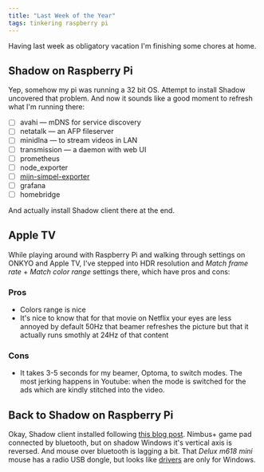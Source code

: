 ```yaml
---
title: "Last Week of the Year"
tags: tinkering raspberry pi 
---
```


Having last week as obligatory vacation I'm finishing some chores at home.

## Shadow on Raspberry Pi

Yep, somehow my pi was running a 32 bit OS. Attempt to install Shadow uncovered
that problem. And now it sounds like a good moment to refresh what I'm running
there:

- [ ] avahi — mDNS for service discovery
- [ ] netatalk — an AFP fileserver
- [ ] minidlna — to stream videos in LAN
- [ ] transmission — a daemon with web UI
- [ ] prometheus
- [ ] node_exporter
- [ ] [mijn-simpel-exporter](https://github.com/aleksandr-vin/mijn-simpel-exporter)
- [ ] grafana
- [ ] homebridge

And actually install Shadow client there at the end.

## Apple TV

While playing around with Raspberry Pi and walking through settings on ONKYO and Apple TV, I've stepped
into HDR resolution and *Match frame rate* + *Match color range* settings there, which have pros and cons:

### Pros

- Colors range is nice
- It's nice to know that for that movie on Netflix your eyes are less annoyed by default 50Hz
  that beamer refreshes the picture but that it actually runs smothly at 24Hz of that content

### Cons

- It takes 3-5 seconds for my beamer, Optoma, to switch modes. The most jerking happens in Youtube: when
  the mode is switched for the ads which are kindly stitched into the video.

## Back to Shadow on Raspberry Pi

Okay, Shadow client installed following [this blog post](https://shadow.tech/blog/teamshadow/shadow-raspberry-pi).
Nimbus+ game pad connected by bluetooth, but on shadow Windows it's vertical axis is reversed. And mouse over
bluetooth is lagging a bit. That *Delux m618 mini* mouse has a radio USB dongle, but looks like [drivers](https://www.deluxworld.com/en-service.html?stoken=4e642cda56a52c5f42a222bac9db468e&title=618) are only for Windows.
